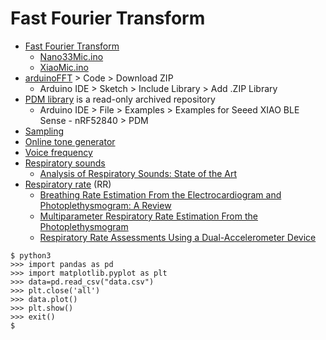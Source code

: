 # Fast Fourier Transform
* [Fast Fourier Transform](https://en.wikipedia.org/wiki/Fast_Fourier_transform)
  * [Nano33Mic.ino](https://github.com/antigones/nano33micRGB)
  * [XiaoMic.ino](/lesson6/xiao/fft/XiaoMic.ino)
* [arduinoFFT](https://github.com/kosme/arduinoFFT) > Code > Download ZIP
  * Arduino IDE > Sketch > Include Library > Add .ZIP Library
* [PDM library](https://github.com/arduino/ArduinoCore-nRF528x-mbedos/tree/master/libraries/PDM) is a read-only archived repository
  * Arduino IDE > File > Examples > Examples for Seeed XIAO BLE Sense - nRF52840 > PDM
* [Sampling](https://en.wikipedia.org/wiki/Sampling_(signal_processing))
* [Online tone generator](https://onlinetonegenerator.com/)
* [Voice frequency](https://en.wikipedia.org/wiki/Voice_frequency)
* [Respiratory sounds](https://en.wikipedia.org/wiki/Respiratory_sounds)
  * [Analysis of Respiratory Sounds: State of the Art](https://www.ncbi.nlm.nih.gov/pmc/articles/PMC2990233/)
* [Respiratory rate](https://en.wikipedia.org/wiki/Respiratory_rate) (RR)
  * [Breathing Rate Estimation From the Electrocardiogram and Photoplethysmogram: A Review](https://ieeexplore.ieee.org/document/8081839)
  * [Multiparameter Respiratory Rate Estimation From the Photoplethysmogram](https://ieeexplore.ieee.org/document/6458992)
  * [Respiratory Rate Assessments Using a Dual-Accelerometer Device](https://www.sciencedirect.com/science/article/abs/pii/S1569904813003698)
```
$ python3
>>> import pandas as pd
>>> import matplotlib.pyplot as plt
>>> data=pd.read_csv("data.csv")
>>> plt.close('all')
>>> data.plot()
>>> plt.show()
>>> exit()
$ 
```
